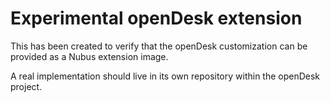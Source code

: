 # Experimental openDesk extension

This has been created to verify that the openDesk customization can be provided
as a Nubus extension image.

A real implementation should live in its own repository within the openDesk
project.
